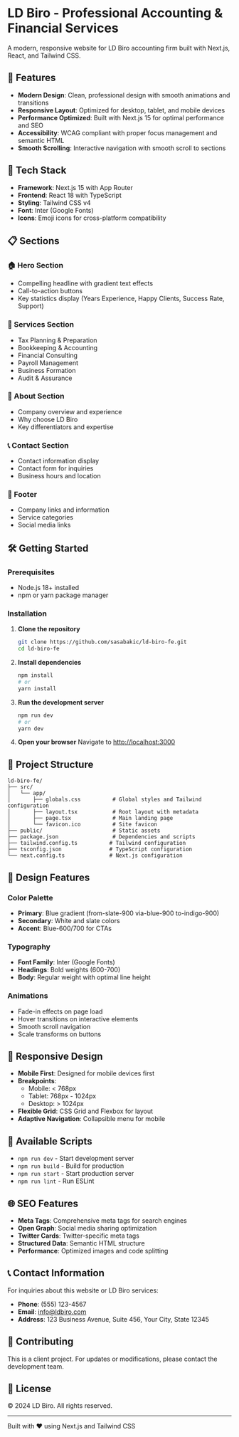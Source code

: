 # LD Biro - Professional Accounting & Financial Services

A modern, responsive website for LD Biro accounting firm built with Next.js, React, and Tailwind CSS.

## 🌟 Features

- **Modern Design**: Clean, professional design with smooth animations and transitions
- **Responsive Layout**: Optimized for desktop, tablet, and mobile devices
- **Performance Optimized**: Built with Next.js 15 for optimal performance and SEO
- **Accessibility**: WCAG compliant with proper focus management and semantic HTML
- **Smooth Scrolling**: Interactive navigation with smooth scroll to sections

## 🚀 Tech Stack

- **Framework**: Next.js 15 with App Router
- **Frontend**: React 18 with TypeScript
- **Styling**: Tailwind CSS v4
- **Font**: Inter (Google Fonts)
- **Icons**: Emoji icons for cross-platform compatibility

## 📋 Sections

### 🏠 Hero Section

- Compelling headline with gradient text effects
- Call-to-action buttons
- Key statistics display (Years Experience, Happy Clients, Success Rate, Support)

### 💼 Services Section

- Tax Planning & Preparation
- Bookkeeping & Accounting
- Financial Consulting
- Payroll Management
- Business Formation
- Audit & Assurance

### 🏢 About Section

- Company overview and experience
- Why choose LD Biro
- Key differentiators and expertise

### 📞 Contact Section

- Contact information display
- Contact form for inquiries
- Business hours and location

### 🔗 Footer

- Company links and information
- Service categories
- Social media links

## 🛠️ Getting Started

### Prerequisites

- Node.js 18+ installed
- npm or yarn package manager

### Installation

1. **Clone the repository**

   ```bash
   git clone https://github.com/sasabakic/ld-biro-fe.git
   cd ld-biro-fe
   ```

2. **Install dependencies**

   ```bash
   npm install
   # or
   yarn install
   ```

3. **Run the development server**

   ```bash
   npm run dev
   # or
   yarn dev
   ```

4. **Open your browser**
   Navigate to [http://localhost:3000](http://localhost:3000)

## 📁 Project Structure

```
ld-biro-fe/
├── src/
│   └── app/
│       ├── globals.css          # Global styles and Tailwind configuration
│       ├── layout.tsx           # Root layout with metadata
│       ├── page.tsx             # Main landing page
│       └── favicon.ico          # Site favicon
├── public/                      # Static assets
├── package.json                 # Dependencies and scripts
├── tailwind.config.ts          # Tailwind configuration
├── tsconfig.json               # TypeScript configuration
└── next.config.ts              # Next.js configuration
```

## 🎨 Design Features

### Color Palette

- **Primary**: Blue gradient (from-slate-900 via-blue-900 to-indigo-900)
- **Secondary**: White and slate colors
- **Accent**: Blue-600/700 for CTAs

### Typography

- **Font Family**: Inter (Google Fonts)
- **Headings**: Bold weights (600-700)
- **Body**: Regular weight with optimal line height

### Animations

- Fade-in effects on page load
- Hover transitions on interactive elements
- Smooth scroll navigation
- Scale transforms on buttons

## 📱 Responsive Design

- **Mobile First**: Designed for mobile devices first
- **Breakpoints**:
  - Mobile: < 768px
  - Tablet: 768px - 1024px
  - Desktop: > 1024px
- **Flexible Grid**: CSS Grid and Flexbox for layout
- **Adaptive Navigation**: Collapsible menu for mobile

## 🔧 Available Scripts

- `npm run dev` - Start development server
- `npm run build` - Build for production
- `npm run start` - Start production server
- `npm run lint` - Run ESLint

## 🌐 SEO Features

- **Meta Tags**: Comprehensive meta tags for search engines
- **Open Graph**: Social media sharing optimization
- **Twitter Cards**: Twitter-specific meta tags
- **Structured Data**: Semantic HTML structure
- **Performance**: Optimized images and code splitting

## 📞 Contact Information

For inquiries about this website or LD Biro services:

- **Phone**: (555) 123-4567
- **Email**: info@ldbiro.com
- **Address**: 123 Business Avenue, Suite 456, Your City, State 12345

## 🤝 Contributing

This is a client project. For updates or modifications, please contact the development team.

## 📄 License

© 2024 LD Biro. All rights reserved.

---

Built with ❤️ using Next.js and Tailwind CSS
